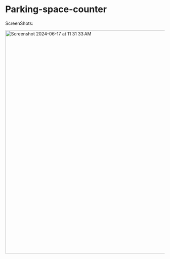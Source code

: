 # Parking-space-counter
ScreenShots:

<img width="706" alt="Screenshot 2024-06-17 at 11 31 33 AM" src="https://github.com/ankitlochantiwary/Parking-space-counter/assets/106427890/50962017-397c-41a0-afaf-d1837c6ada47">


